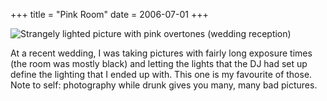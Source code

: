 +++
title = "Pink Room"
date = 2006-07-01
+++

![Strangely lighted picture with pink overtones (wedding reception)](/photos/PinkRoom.jpg)

At a recent wedding, I was taking pictures with fairly long exposure times (the room was mostly black) and letting the lights that the DJ had set up define the lighting that I ended up with. This one is my favourite of those. Note to self: photography while drunk gives you many, many bad pictures.
